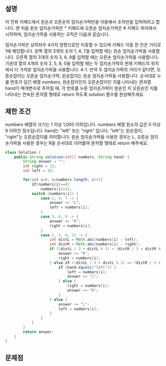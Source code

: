 
## 설명 
이 전화 키패드에서 왼손과 오른손의 엄지손가락만을 이용해서 숫자만을 입력하려고 합니다.
맨 처음 왼손 엄지손가락은 * 키패드에 오른손 엄지손가락은 # 키패드 위치에서 시작하며, 엄지손가락을 사용하는 규칙은 다음과 같습니다.

엄지손가락은 상하좌우 4가지 방향으로만 이동할 수 있으며 키패드 이동 한 칸은 거리로 1에 해당합니다.
왼쪽 열의 3개의 숫자 1, 4, 7을 입력할 때는 왼손 엄지손가락을 사용합니다.
오른쪽 열의 3개의 숫자 3, 6, 9를 입력할 때는 오른손 엄지손가락을 사용합니다.
가운데 열의 4개의 숫자 2, 5, 8, 0을 입력할 때는 두 엄지손가락의 현재 키패드의 위치에서 더 가까운 엄지손가락을 사용합니다.
4-1. 만약 두 엄지손가락의 거리가 같다면, 오른손잡이는 오른손 엄지손가락, 왼손잡이는 왼손 엄지손가락을 사용합니다.
순서대로 누를 번호가 담긴 배열 numbers, 왼손잡이인지 오른손잡이인 지를 나타내는 문자열 hand가 매개변수로 주어질 때, 
각 번호를 누른 엄지손가락이 왼손인 지 오른손인 지를 나타내는 연속된 문자열 형태로 return 하도록 solution 함수를 완성해주세요.

## 제한 조건
numbers 배열의 크기는 1 이상 1,000 이하입니다.
numbers 배열 원소의 값은 0 이상 9 이하인 정수입니다.
hand는 "left" 또는 "right" 입니다.
"left"는 왼손잡이, "right"는 오른손잡이를 의미합니다.
왼손 엄지손가락을 사용한 경우는 L, 오른손 엄지손가락을 사용한 경우는 R을 순서대로 이어붙여 문자열 형태로 return 해주세요.

``` java
class Solution {
    public String solution(int[] numbers, String hand) {
        String answer = "";
        int right = 12;
        int left = 10;

        for(int i=0; i<numbers.length; i++){
            if(numbers[i]==0)
                numbers[i]=11;
            switch (numbers[i]) {
                case 1, 4, 7 -> {
                    answer += "L";
                    left = numbers[i];
                }
                case 3, 6, 9 -> {
                    answer += "R";
                    right = numbers[i];
                }
                case 2, 5, 8, 11 -> {
                    int distL = Math.abs(numbers[i] - left);
                    int distR = Math.abs(numbers[i] - right);
                    if ((distL / 3 + distL % 3) > (distR / 3 + distR % 3)) {
                        answer += "R";
                        right = numbers[i];
                    } else if ((distL / 3 + distL % 3) == (distR / 3 + distR % 3)) {
                        if (hand.equals("left")) {
                            left = numbers[i];
                            answer += "L";
                        } else {
                            right = numbers[i];
                            answer += "R";
                        }
                    } else {
                        answer += "L";
                        left = numbers[i];
                    }
                }
            }
        }
        return answer;
    }
}
```
## 문제점